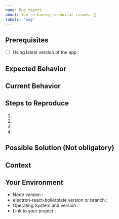 ```yaml
---
name: Bug report
about: You're having technical issues. 🐞
labels: 'bug'
---
```


## Prerequisites

<!-- If the following boxes are not ALL checked, your issue is likely to be closed -->

- [ ] Using latest version of the app.

## Expected Behavior

<!--- What should have happened? -->

## Current Behavior

<!--- What went wrong? -->

## Steps to Reproduce

<!-- Add relevant code and/or a live example -->
<!-- Add stack traces -->

1.

2.

3.

4.

## Possible Solution (Not obligatory)

<!--- Suggest a reason for the bug or how to fix it. -->

## Context

<!--- How has this issue affected you? What are you trying to accomplish? -->
<!--- Did you make any changes to the boilerplate after cloning it? -->
<!--- Providing context helps us come up with a solution that is most useful in the real world -->

## Your Environment


- Node version :
- electron-react-boilerplate version or branch :
- Operating System and version :
- Link to your project :
